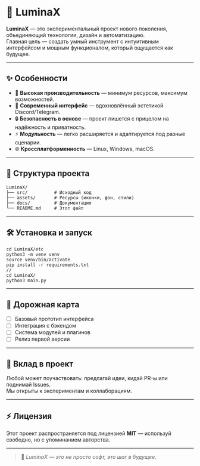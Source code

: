 # 🌌 LuminaX

**LuminaX** — это экспериментальный проект нового поколения, объединяющий технологии, дизайн и автоматизацию.  
Главная цель — создать умный инструмент с интуитивным интерфейсом и мощным функционалом, который ощущается как будущее.

---

## ✨ Особенности

- 🚀 **Высокая производительность** — минимум ресурсов, максимум возможностей.  
- 🎨 **Современный интерфейс** — вдохновлённый эстетикой Discord/Telegram.  
- 🔒 **Безопасность в основе** — проект пишется с прицелом на надёжность и приватность.  
- ⚡ **Модульность** — легко расширяется и адаптируется под разные сценарии.  
- 🌐 **Кроссплатформенность** — Linux, Windows, macOS.  

---

## 📂 Структура проекта

```
LuminaX/
├── src/          # Исходный код
├── assets/       # Ресурсы (иконки, фон, стили)
├── docs/         # Документация
└── README.md     # Этот файл
```

---

## 🛠 Установка и запуск

```
cd LuminaX/etc
python3 -m venv venv
source venv/bin/activate
pip install -r requirements.txt
//
cd LuminaX/
python3 main.py
```

---

## 📖 Дорожная карта

- [ ] Базовый прототип интерфейса  
- [ ] Интеграция с бэкендом  
- [ ] Система модулей и плагинов  
- [ ] Релиз первой версии  

---

## 🤝 Вклад в проект

Любой может поучаствовать: предлагай идеи, кидай PR-ы или поднимай Issues.  
Мы открыты к экспериментам и коллаборациям.  

---

## ⚡ Лицензия

Этот проект распространяется под лицензией **MIT** — используй свободно, но с упоминанием авторства.  

---

> 🔮 *LuminaX — это не просто софт, это шаг в будущее.*
